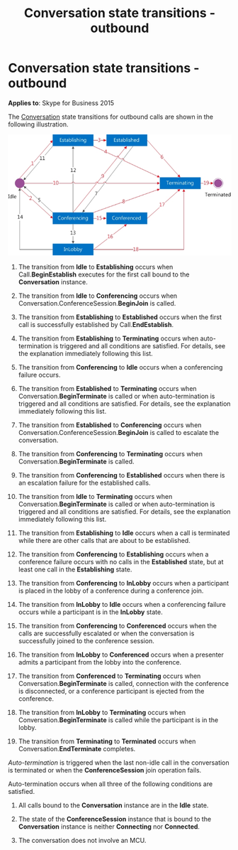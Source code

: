 ﻿---
title: Conversation state transitions - outbound
TOCTitle: Conversation state transitions - outbound
ms:assetid: 10020cc8-7fba-4de3-8f23-624908ad7720
ms:mtpsurl: https://msdn.microsoft.com/en-us/library/Dn465998(v=office.16)
ms:contentKeyID: 65239914
ms.date: 07/27/2015
mtps_version: v=office.16
---

# Conversation state transitions - outbound


**Applies to**: Skype for Business 2015

The [Conversation](https://msdn.microsoft.com/en-us/library/hh349224\(v=office.16\)) state transitions for outbound calls are shown in the following illustration.

![Conversation state transitions for outbound calls](images/Dn465998.StateMach_Conversation-Out(Office.16).jpg "Conversation state transitions for outbound calls")

1.  The transition from **Idle** to **Establishing** occurs when Call.**BeginEstablish** executes for the first call bound to the **Conversation** instance.

2.  The transition from **Idle** to **Conferencing** occurs when Conversation.ConferenceSession.**BeginJoin** is called.

3.  The transition from **Establishing** to **Established** occurs when the first call is successfully established by Call.**EndEstablish**.

4.  The transition from **Establishing** to **Terminating** occurs when auto-termination is triggered and all conditions are satisfied. For details, see the explanation immediately following this list.

5.  The transition from **Conferencing** to **Idle** occurs when a conferencing failure occurs.

6.  The transition from **Established** to **Terminating** occurs when Conversation.**BeginTerminate** is called or when auto-termination is triggered and all conditions are satisfied. For details, see the explanation immediately following this list.

7.  The transition from **Established** to **Conferencing** occurs when Conversation.ConferenceSession.**BeginJoin** is called to escalate the conversation.

8.  The transition from **Conferencing** to **Terminating** occurs when Conversation.**BeginTerminate** is called.

9.  The transition from **Conferencing** to **Established** occurs when there is an escalation failure for the established calls.

10. The transition from **Idle** to **Terminating** occurs when Conversation.**BeginTerminate** is called or when auto-termination is triggered and all conditions are satisfied. For details, see the explanation immediately following this list.

11. The transition from **Establishing** to **Idle** occurs when a call is terminated while there are other calls that are about to be established.

12. The transition from **Conferencing** to **Establishing** occurs when a conference failure occurs with no calls in the **Established** state, but at least one call in the **Establishing** state.

13. The transition from **Conferencing** to **InLobby** occurs when a participant is placed in the lobby of a conference during a conference join.

14. The transition from **InLobby** to **Idle** occurs when a conferencing failure occurs while a participant is in the **InLobby** state.

15. The transition from **Conferencing** to **Conferenced** occurs when the calls are successfully escalated or when the conversation is successfully joined to the conference session.

16. The transition from **InLobby** to **Conferenced** occurs when a presenter admits a participant from the lobby into the conference.

17. The transition from **Conferenced** to **Terminating** occurs when Conversation.**BeginTerminate** is called, connection with the conference is disconnected, or a conference participant is ejected from the conference.

18. The transition from **InLobby** to **Terminating** occurs when Conversation.**BeginTerminate** is called while the participant is in the lobby.

19. The transition from **Terminating** to **Terminated** occurs when Conversation.**EndTerminate** completes.

*Auto-termination* is triggered when the last non-idle call in the conversation is terminated or when the **ConferenceSession** join operation fails.

Auto-termination occurs when all three of the following conditions are satisfied.

1.  All calls bound to the **Conversation** instance are in the **Idle** state.

2.  The state of the **ConferenceSession** instance that is bound to the **Conversation** instance is neither **Connecting** nor **Connected**.

3.  The conversation does not involve an MCU.


